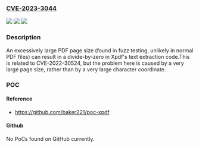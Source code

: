 ### [CVE-2023-3044](https://cve.mitre.org/cgi-bin/cvename.cgi?name=CVE-2023-3044)
![](https://img.shields.io/static/v1?label=Product&message=Xpdf&color=blue)
![](https://img.shields.io/static/v1?label=Version&message=%3D%204.04%20&color=brighgreen)
![](https://img.shields.io/static/v1?label=Vulnerability&message=CWE-369%20Divide%20By%20Zero&color=brighgreen)

### Description

An excessively large PDF page size (found in fuzz testing, unlikely in normal PDF files) can result in a divide-by-zero in Xpdf's text extraction code.This is related to CVE-2022-30524, but the problem here is caused by a very large page size, rather than by a very large character coordinate.

### POC

#### Reference
- https://github.com/baker221/poc-xpdf

#### Github
No PoCs found on GitHub currently.

